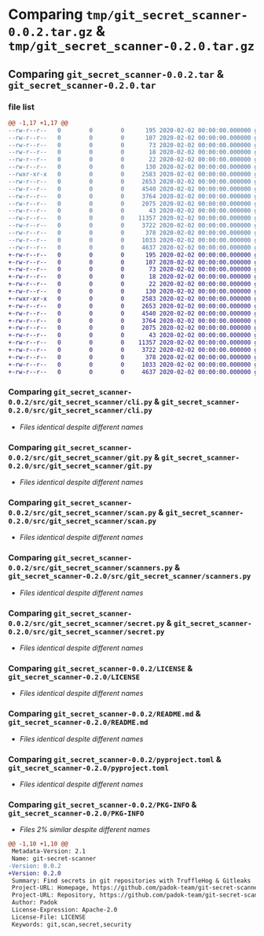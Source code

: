 # Comparing `tmp/git_secret_scanner-0.0.2.tar.gz` & `tmp/git_secret_scanner-0.2.0.tar.gz`

## Comparing `git_secret_scanner-0.0.2.tar` & `git_secret_scanner-0.2.0.tar`

### file list

```diff
@@ -1,17 +1,17 @@
--rw-r--r--   0        0        0      195 2020-02-02 00:00:00.000000 git_secret_scanner-0.0.2/pyrightconfig.json
--rw-r--r--   0        0        0      107 2020-02-02 00:00:00.000000 git_secret_scanner-0.0.2/renovate.json
--rw-r--r--   0        0        0       73 2020-02-02 00:00:00.000000 git_secret_scanner-0.0.2/requirements.txt
--rw-r--r--   0        0        0       18 2020-02-02 00:00:00.000000 git_secret_scanner-0.0.2/ruff.toml
--rw-r--r--   0        0        0       22 2020-02-02 00:00:00.000000 git_secret_scanner-0.0.2/src/git_secret_scanner/__init__.py
--rw-r--r--   0        0        0      130 2020-02-02 00:00:00.000000 git_secret_scanner-0.0.2/src/git_secret_scanner/__main__.py
--rwxr-xr-x   0        0        0     2583 2020-02-02 00:00:00.000000 git_secret_scanner-0.0.2/src/git_secret_scanner/cli.py
--rw-r--r--   0        0        0     2653 2020-02-02 00:00:00.000000 git_secret_scanner-0.0.2/src/git_secret_scanner/git.py
--rw-r--r--   0        0        0     4540 2020-02-02 00:00:00.000000 git_secret_scanner-0.0.2/src/git_secret_scanner/scan.py
--rw-r--r--   0        0        0     3764 2020-02-02 00:00:00.000000 git_secret_scanner-0.0.2/src/git_secret_scanner/scanners.py
--rw-r--r--   0        0        0     2075 2020-02-02 00:00:00.000000 git_secret_scanner-0.0.2/src/git_secret_scanner/secret.py
--rw-r--r--   0        0        0       43 2020-02-02 00:00:00.000000 git_secret_scanner-0.0.2/.gitignore
--rw-r--r--   0        0        0    11357 2020-02-02 00:00:00.000000 git_secret_scanner-0.0.2/LICENSE
--rw-r--r--   0        0        0     3722 2020-02-02 00:00:00.000000 git_secret_scanner-0.0.2/README.md
--rw-r--r--   0        0        0      378 2020-02-02 00:00:00.000000 git_secret_scanner-0.0.2/hatch.toml
--rw-r--r--   0        0        0     1033 2020-02-02 00:00:00.000000 git_secret_scanner-0.0.2/pyproject.toml
--rw-r--r--   0        0        0     4637 2020-02-02 00:00:00.000000 git_secret_scanner-0.0.2/PKG-INFO
+-rw-r--r--   0        0        0      195 2020-02-02 00:00:00.000000 git_secret_scanner-0.2.0/pyrightconfig.json
+-rw-r--r--   0        0        0      107 2020-02-02 00:00:00.000000 git_secret_scanner-0.2.0/renovate.json
+-rw-r--r--   0        0        0       73 2020-02-02 00:00:00.000000 git_secret_scanner-0.2.0/requirements.txt
+-rw-r--r--   0        0        0       18 2020-02-02 00:00:00.000000 git_secret_scanner-0.2.0/ruff.toml
+-rw-r--r--   0        0        0       22 2020-02-02 00:00:00.000000 git_secret_scanner-0.2.0/src/git_secret_scanner/__init__.py
+-rw-r--r--   0        0        0      130 2020-02-02 00:00:00.000000 git_secret_scanner-0.2.0/src/git_secret_scanner/__main__.py
+-rwxr-xr-x   0        0        0     2583 2020-02-02 00:00:00.000000 git_secret_scanner-0.2.0/src/git_secret_scanner/cli.py
+-rw-r--r--   0        0        0     2653 2020-02-02 00:00:00.000000 git_secret_scanner-0.2.0/src/git_secret_scanner/git.py
+-rw-r--r--   0        0        0     4540 2020-02-02 00:00:00.000000 git_secret_scanner-0.2.0/src/git_secret_scanner/scan.py
+-rw-r--r--   0        0        0     3764 2020-02-02 00:00:00.000000 git_secret_scanner-0.2.0/src/git_secret_scanner/scanners.py
+-rw-r--r--   0        0        0     2075 2020-02-02 00:00:00.000000 git_secret_scanner-0.2.0/src/git_secret_scanner/secret.py
+-rw-r--r--   0        0        0       43 2020-02-02 00:00:00.000000 git_secret_scanner-0.2.0/.gitignore
+-rw-r--r--   0        0        0    11357 2020-02-02 00:00:00.000000 git_secret_scanner-0.2.0/LICENSE
+-rw-r--r--   0        0        0     3722 2020-02-02 00:00:00.000000 git_secret_scanner-0.2.0/README.md
+-rw-r--r--   0        0        0      378 2020-02-02 00:00:00.000000 git_secret_scanner-0.2.0/hatch.toml
+-rw-r--r--   0        0        0     1033 2020-02-02 00:00:00.000000 git_secret_scanner-0.2.0/pyproject.toml
+-rw-r--r--   0        0        0     4637 2020-02-02 00:00:00.000000 git_secret_scanner-0.2.0/PKG-INFO
```

### Comparing `git_secret_scanner-0.0.2/src/git_secret_scanner/cli.py` & `git_secret_scanner-0.2.0/src/git_secret_scanner/cli.py`

 * *Files identical despite different names*

### Comparing `git_secret_scanner-0.0.2/src/git_secret_scanner/git.py` & `git_secret_scanner-0.2.0/src/git_secret_scanner/git.py`

 * *Files identical despite different names*

### Comparing `git_secret_scanner-0.0.2/src/git_secret_scanner/scan.py` & `git_secret_scanner-0.2.0/src/git_secret_scanner/scan.py`

 * *Files identical despite different names*

### Comparing `git_secret_scanner-0.0.2/src/git_secret_scanner/scanners.py` & `git_secret_scanner-0.2.0/src/git_secret_scanner/scanners.py`

 * *Files identical despite different names*

### Comparing `git_secret_scanner-0.0.2/src/git_secret_scanner/secret.py` & `git_secret_scanner-0.2.0/src/git_secret_scanner/secret.py`

 * *Files identical despite different names*

### Comparing `git_secret_scanner-0.0.2/LICENSE` & `git_secret_scanner-0.2.0/LICENSE`

 * *Files identical despite different names*

### Comparing `git_secret_scanner-0.0.2/README.md` & `git_secret_scanner-0.2.0/README.md`

 * *Files identical despite different names*

### Comparing `git_secret_scanner-0.0.2/pyproject.toml` & `git_secret_scanner-0.2.0/pyproject.toml`

 * *Files identical despite different names*

### Comparing `git_secret_scanner-0.0.2/PKG-INFO` & `git_secret_scanner-0.2.0/PKG-INFO`

 * *Files 2% similar despite different names*

```diff
@@ -1,10 +1,10 @@
 Metadata-Version: 2.1
 Name: git-secret-scanner
-Version: 0.0.2
+Version: 0.2.0
 Summary: Find secrets in git repositories with TruffleHog & Gitleaks
 Project-URL: Homepage, https://github.com/padok-team/git-secret-scanner
 Project-URL: Repository, https://github.com/padok-team/git-secret-scanner
 Author: Padok
 License-Expression: Apache-2.0
 License-File: LICENSE
 Keywords: git,scan,secret,security
```

